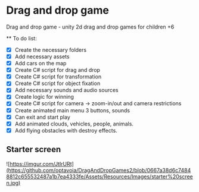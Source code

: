 # Drag and drop game
Drag and drop game - unity 2d drag and drop games for children +6

** To do list:
- [x] Create the necessary folders
- [x] Add necessary assets
- [x] Add cars on the map
- [x] Create C# script for drag and drop
- [x] Create C# script for transformation
- [x] Create C# script for object fixation
- [x] Add necessary sounds and audio sources
- [x] Create logic for winning
- [x] Create C# script for camera -> zoom-in/out and camera restrictions
- [x] Create animated main menu 3 buttons, sounds
- [x] Can exit and start play
- [x] Add animated clouds, vehicles, people, animals.
- [x] Add flying obstacles with destroy effects.

## Starter screen
![https://imgur.com/JtIrURt](https://github.com/optavoia/DragAndDropGames2/blob/0667a38d6c74848812c655532487a1b7ea4333fe/Assets/Resources/Images/starter%20screen.jpg)
